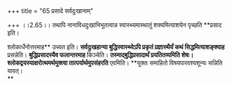 +++
title = "65 प्रसादे सर्वदुःखानाम्"

+++
।।2.65।। तथापि नानाविधदुःखाभिभूतत्वान्न स्वास्थ्यमास्थातुं शक्यमित्याशयेन
पृच्छति **प्रसाद इति।  
  
श्लोकार्धेनोत्तरमाह** उच्यत इति। **सर्वदुःखहान्या बुद्धिस्वास्थ्येऽपि
प्रकृतं प्रज्ञास्थैर्यं कथं सिद्धमित्याशङ्क्याह** प्रसन्नेति।
**बुद्धिप्रसादस्यैव फलान्तरमाह** किञ्चेति। **तस्माद्बुद्धिप्रसादार्थं
प्रयतितव्यमिति शेषः। श्लोकद्वयस्याक्षरोत्थमर्थमुक्त्वा
तात्पर्यार्थमुपसंहरति** एवमिति। **युक्तः समाहितो विषयपारवश्यशून्यः
सन्निति यावत्।  
**
